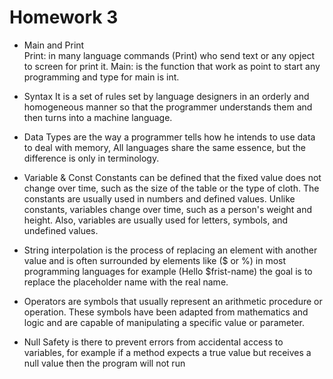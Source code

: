 # Homework 3


* Main and Print  
 Print: in many language commands (Print) who send text or any opject to screen for print it.
 Main: is the function that work as point to start any programming and type for main is int.
 
* Syntax
 It is a set of rules set by language designers in an orderly and homogeneous manner so that the programmer understands them and then turns into a machine language.
 
* Data Types 
 are the way a programmer tells how he intends to use data to deal with memory, All languages share the same essence, but the difference is only in terminology.
 
* Variable  & Const 
Constants can be defined that the fixed value does not change over time, such as the size of the table or the type of cloth. The constants are usually used in numbers and defined values.
Unlike constants, variables change over time, such as a person's weight and height. Also, variables are usually used for letters, symbols, and undefined values.

* String interpolation 
 is the process of replacing an element with another value and is often surrounded by elements like ($ or %) in most programming languages for example (Hello $frist-name) the goal is to replace the placeholder name with the real name.

* Operators 
 are symbols that usually represent an arithmetic procedure or operation. These symbols have been adapted from mathematics and logic and are capable of manipulating a specific value or parameter.

* Null Safety
 is there to prevent errors from accidental access to variables, for example if a method expects a true value but receives a null value then the program will not run
